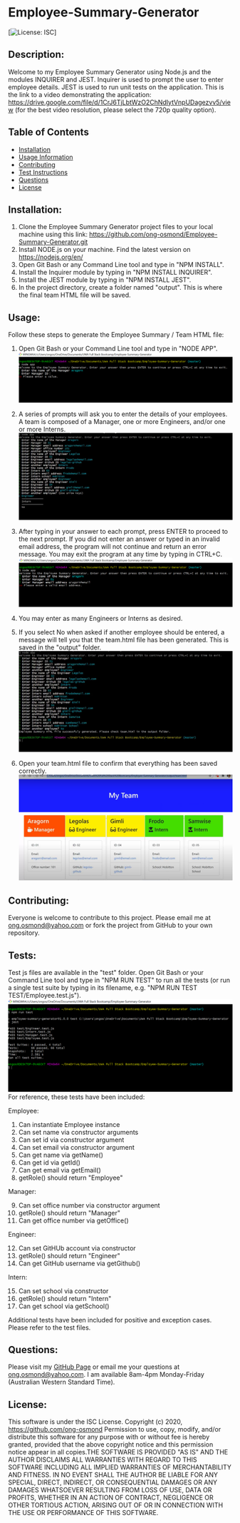 # Employee-Summary-Generator
[![License: ISC](https://img.shields.io/badge/License-ISC-blue.svg)]

## Description: 
Welcome to my Employee Summary Generator using Node.js and the modules INQUIRER and JEST.
Inquirer is used to prompt the user to enter employee details. JEST is used to run unit tests on the application.
This is the link to a video demonstrating the application: https://drive.google.com/file/d/1CrJ6TjLbtWzO2ChNdIytVnpUDagezvv5/view (for the best video resolution, please select the 720p quality option).

## Table of Contents 
* [Installation](#Installation) 
* [Usage Information](#Usage) 
* [Contributing](#Contributing) 
* [Test Instructions](#Tests) 
* [Questions](#Questions) 
* [License](#License)  

## Installation: 
1. Clone the Employee Summary Generator project files to your local machine using this link: https://github.com/ong-osmond/Employee-Summary-Generator.git
2. Install NODE.js on your machine. Find the latest version on https://nodejs.org/en/
3. Open Git Bash or any Command Line tool and type in "NPM INSTALL". 
4. Install the Inquirer module by typing in "NPM INSTALL INQUIRER".
5. Install the JEST module by typing in "NPM INSTALL JEST".
5. In the project directory, create a folder named "output". This is where the final team HTML file will be saved.

## Usage: 
Follow these steps to generate the Employee Summary / Team HTML file:

1. Open Git Bash or your Command Line tool and type in "NODE APP".
![Run Node App](/assets/img/01-Run-Node-App.png)

2. A series of prompts will ask you to enter the details of your employees. A team is composed of a Manager, one or more Engineers, and/or one or more Interns.  
![Enter Details](/assets/img/03-Add-More-Employees.png)

3. After typing in your answer to each prompt, press ENTER to proceed to the next prompt. 
   If you did not enter an answer or typed in an invalid email address, the program will not continue and return an error message.
   You may exit the program at any time by typing in CTRL+C.
![Enter Details and Input Validations](/assets/img/02-Input-Validations.png)   

4. You may enter as many Engineers or Interns as desired. 

5. If you select No when asked if another employee should be entered, a message will tell you that the team.html file has been generated. This is saved in the "output" folder.
![End Program](/assets/img/04-End-Program.png)   

6. Open your team.html file to confirm that everything has been saved correctly.  
![Team HTML File](/assets/img/05-Team-HTML-File.png)   

## Contributing: 
Everyone is welcome to contribute to this project. Please email me at ong.osmond@yahoo.com or fork the project from GitHub to your own repository.

## Tests: 
Test js files are available in the "test" folder.
Open Git Bash or your Command Line tool and type in "NPM RUN TEST" to run all the tests (or run a single test suite by typing in its filename, e.g. "NPM RUN TEST TEST/Employee.test.js").
![Node Run Test](/assets/img/06-Run-Tests.png)   
For reference, these tests have been included:
  
  Employee:
  
  1. Can instantiate Employee instance 
  2. Can set name via constructor arguments 
  3. Can set id via constructor argument
  4. Can set email via constructor argument
  5. Can get name via getName()
  6. Can get id via getId() 
  7. Can get email via getEmail()
  8. getRole() should return "Employee"
  
  Manager:
  
  9. Can set office number via constructor argument 
  10. getRole() should return "Manager" 
  11. Can get office number via getOffice()
  
  Engineer:
  
  12. Can set GitHUb account via constructor 
  13. getRole() should return "Engineer" 
  14. Can get GitHub username via getGithub()
  
  Intern:
  
  15. Can set school via constructor
  16. getRole() should return "Intern"
  17. Can get school via getSchool()
  
Additional tests have been included for positive and exception cases. Please refer to the test files.
 

## Questions: 
Please visit my [GitHub Page](https://github.com/ong-osmond/) or email me your questions at ong.osmond@yahoo.com. 
I am available 8am-4pm Monday-Friday (Australian Western Standard Time). 

## License: 
This software is under the ISC License. Copyright (c) 2020, https://github.com/ong-osmond Permission to use, copy, modify, and/or distribute this software for any purpose with or 
            without fee is hereby granted, provided that the above copyright notice and this permission notice appear in all copies.THE SOFTWARE IS PROVIDED "AS IS" AND THE AUTHOR DISCLAIMS ALL WARRANTIES WITH REGARD 
            TO THIS SOFTWARE INCLUDING ALL IMPLIED WARRANTIES OF MERCHANTABILITY AND FITNESS. 
            IN NO EVENT SHALL THE AUTHOR BE LIABLE FOR ANY SPECIAL, DIRECT, INDIRECT, OR CONSEQUENTIAL DAMAGES 
            OR ANY DAMAGES WHATSOEVER RESULTING FROM LOSS OF USE, DATA OR PROFITS, WHETHER IN AN ACTION OF CONTRACT, 
            NEGLIGENCE OR OTHER TORTIOUS ACTION, ARISING OUT OF OR IN CONNECTION WITH THE USE OR PERFORMANCE OF 
            THIS SOFTWARE. 

